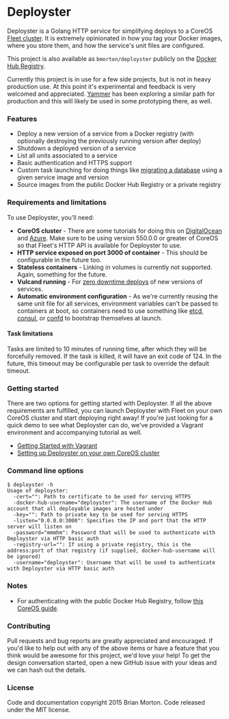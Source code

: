 # Deployster

Deployster is a Golang HTTP service for simplifying deploys to a CoreOS [Fleet cluster][fleet-cluster].  It is extremely opinionated in how you tag your Docker images, where you store them, and how the service's unit files are configured.

This project is also available as `bmorton/deployster` publicly on the [Docker Hub Registry][deployster-docker-hub].

Currently this project is in use for a few side projects, but is not in heavy production use.  At this point it's experimental and feedback is very welcomed and appreciated.  [Yammer][yammer] has been exploring a similar path for production and this will likely be used in some prototyping there, as well.


### Features
* Deploy a new version of a service from a Docker registry (with optionally destroying the previously running version after deploy)
* Shutdown a deployed version of a service
* List all units associated to a service
* Basic authentication and HTTPS support
* Custom task launching for doing things like [migrating a database][running-rails-migrations] using a given service image and version
* Source images from the public Docker Hub Registry or a private registry


### Requirements and limitations

To use Deployster, you'll need:

* **CoreOS cluster** - There are some tutorials for doing this on [DigitalOcean][digitalocean] and [Azure][azure].  Make sure to be using version 550.0.0 or greater of CoreOS so that Fleet's HTTP API is available for Deployster to use.
* **HTTP service exposed on port 3000 of container** - This should be configurable in the future too.
* **Stateless containers** - Linking in volumes is currently not supported.  Again, something for the future.
* **Vulcand running** - For [zero downtime deploys][zero-downtime] of new versions of services.
* **Automatic environment configuration** - As we're currently reusing the same unit file for all services, environment variables can't be passed to containers at boot, so containers need to use something like [etcd], [consul], or [confd][confd] to bootstrap themselves at launch.


#### Task limitations

Tasks are limited to 10 minutes of running time, after which they will be forcefully removed.  If the task is killed, it will have an exit code of 124.  In the future, this timeout may be configurable per task to override the default timeout.


### Getting started

There are two options for getting started with Deployster.  If all the above requirements are fulfilled, you can launch Deployster with Fleet on your own CoreOS cluster and start deploying right away!  If you're just looking for a quick demo to see what Deployster can do, we've provided a Vagrant environment and accompanying tutorial as well.

* [Getting Started with Vagrant][vagrant-guide]
* [Setting up Deployster on your own CoreOS cluster][setup-guide]


### Command line options

```ShellSession
$ deployster -h
Usage of deployster:
  -cert="": Path to certificate to be used for serving HTTPS
  -docker-hub-username="deployster": The username of the Docker Hub account that all deployable images are hosted under
  -key="": Path to private key to be used for serving HTTPS
  -listen="0.0.0.0:3000": Specifies the IP and port that the HTTP server will listen on
  -password="mmmhm": Password that will be used to authenticate with Deployster via HTTP basic auth
  -registry-url="": If using a private registry, this is the address:port of that registry (if supplied, docker-hub-username will be ignored)
  -username="deployster": Username that will be used to authenticate with Deployster via HTTP basic auth
```


### Notes

* For authenticating with the public Docker Hub Registry, follow [this CoreOS guide][registry-authentication].


### Contributing

Pull requests and bug reports are greatly appreciated and encouraged.  If you'd like to help out with any of the above items or have a feature that you think would be awesome for this project, we'd love your help!  To get the design conversation started, open a new GitHub issue with your ideas and we can hash out the details.


### License

Code and documentation copyright 2015 Brian Morton. Code released under the MIT license.

[fleet-cluster]: https://coreos.com/using-coreos/clustering/
[deployster-docker-hub]: https://registry.hub.docker.com/u/bmorton/deployster/
[yammer]: https://www.yammer.com
[running-rails-migrations]: http://guides.rubyonrails.org/active_record_migrations.html#running-migrations
[digitalocean]: https://www.digitalocean.com/community/tutorials/how-to-set-up-a-coreos-cluster-on-digitalocean
[azure]: https://coreos.com/docs/running-coreos/cloud-providers/azure
[zero-downtime]: https://coreos.com/blog/zero-downtime-frontend-deploys-vulcand/
[etcd]: https://github.com/coreos/etcd
[consul]: https://www.consul.io
[confd]: https://github.com/kelseyhightower/confd
[vagrant-guide]: https://github.com/bmorton/deployster/wiki/Getting-Started-with-Vagrant
[setup-guide]: https://github.com/bmorton/deployster/wiki/Setting-up-Deployster-on-your-own-CoreOS-cluster
[registry-authentication]: https://coreos.com/docs/launching-containers/building/registry-authentication/

